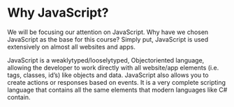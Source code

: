 # Why JavaScript?

We will be focusing our attention on JavaScript. Why have we chosen JavaScript as the base for this course?
Simply put, JavaScript is used extensively on almost all websites and apps.

JavaScript is a weakly­typed/loosely­typed, Object­oriented language, allowing the developer to work directly
with all website/app elements (i.e. tags, classes, id’s) like objects and data. JavaScript also allows you to
create actions or responses based on events. It is a very complete scripting language that contains all the
same elements that modern languages like C# contain.
